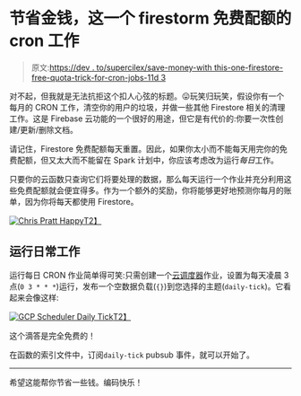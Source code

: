 # 节省金钱，这一个 firestorm 免费配额的 cron 工作

> 原文:[https://dev . to/supercilex/save-money-with this-one-firestore-free-quota-trick-for-cron-jobs-11d 3](https://dev.to/supercilex/save-money-with-this-one-firestore-free-quota-trick-for-cron-jobs-11d3)

对不起，但我就是无法抗拒这个扣人心弦的标题。😛玩笑归玩笑，假设你有一个每月的 CRON 工作，清空你的用户的垃圾，并做一些其他 Firestore 相关的清理工作。这是 Firebase 云功能的一个很好的用途，但它是有代价的:你要一次性创建/更新/删除文档。

请记住，Firestore 免费配额每天重置。因此，如果你太小而不能每天用完你的免费配额，但又太大而不能留在 Spark 计划中，你应该考虑改为运行*每日*工作。

只要你的云函数只查询它们将要处理的数据，那么每天运行一个作业并充分利用这些免费配额就会便宜得多。作为一个额外的奖励，你将能够更好地预测你每月的账单，因为你将每天都使用 Firestore。

[![Chris Pratt Happy](../Images/f029f9ce135d5a9483be79ade8ec1f97.png)T2】](https://alexsaveau.dev/assets/chris-pratt.gif)

## 运行日常工作

运行每日 CRON 作业简单得可笑:只需创建一个[云调度器](https://cloud.google.com/scheduler/)作业，设置为每天凌晨 3 点(`0 3 * * *`)运行，发布一个空数据负载(`{}`)到您选择的主题(`daily-tick`)。它看起来会像这样:

[![GCP Scheduler Daily Tick](../Images/bf97bc9757e27edb68cf9dac3b940145.png)T2】](https://alexsaveau.dev/assets/firebase/daily-tick.webp)

这个滴答是完全免费的！

在函数的索引文件中，订阅`daily-tick` pubsub 事件，就可以开始了。

* * *

希望这能帮你节省一些钱。编码快乐！